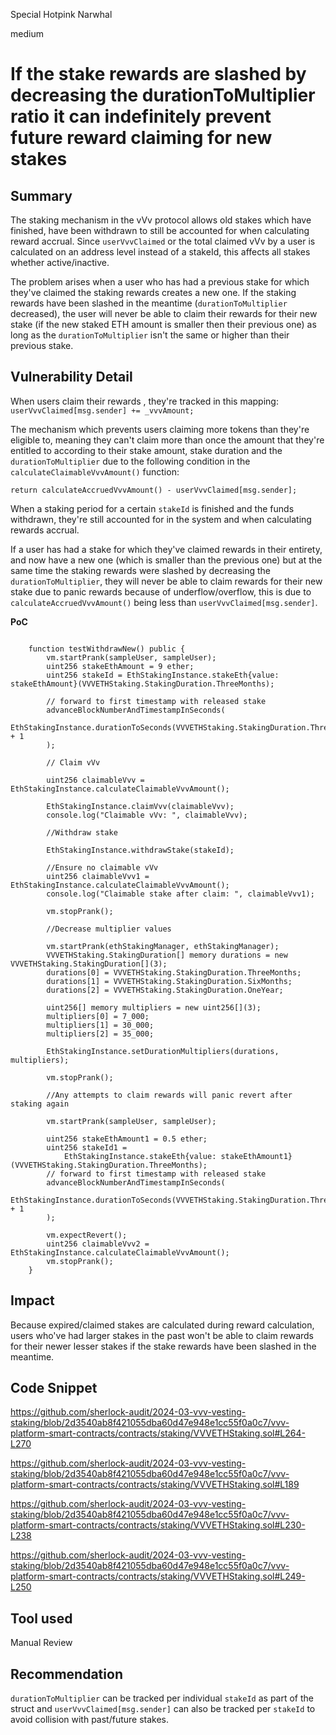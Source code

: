 Special Hotpink Narwhal

medium

# If the stake rewards are slashed by decreasing the durationToMultiplier ratio it can indefinitely prevent future reward claiming for new stakes

## Summary

The staking mechanism in the vVv protocol allows old stakes which have finished, have been withdrawn to still be accounted for when calculating reward accrual. Since `userVvvClaimed` or the total claimed vVv by a user is calculated on an address level instead of a stakeId, this affects all stakes whether active/inactive.

The problem arises when a user who has had a previous stake for which they've claimed the staking rewards creates a new one. If the staking rewards have been slashed in the meantime (`durationToMultiplier` decreased), the user will never be able to claim their rewards for their new stake (if the new staked ETH amount is smaller then their previous one) as long as the `durationToMultiplier` isn't the same or higher than their previous stake. 

## Vulnerability Detail

When users claim their rewards , they're tracked in this mapping:
`userVvvClaimed[msg.sender] += _vvvAmount;`

The mechanism which prevents users claiming more tokens than they're eligible to, meaning they can't claim more than once the amount that they're entitled to according to their stake amount, stake duration and the `durationToMultiplier` due to the following condition in the `calculateClaimableVvvAmount()` function:

`return calculateAccruedVvvAmount() - userVvvClaimed[msg.sender];`

When a staking period for a certain `stakeId` is finished and the funds withdrawn, they're still accounted for in the system and when calculating rewards accrual. 

If a user has had a stake for which they've claimed rewards in their entirety, and now have  a new one (which is smaller than the previous one) but at the same time the staking rewards were slashed by decreasing the `durationToMultiplier`, they will never be able to claim rewards for their new stake due to panic rewards because of underflow/overflow, this is due to `calculateAccruedVvvAmount()` being less than `userVvvClaimed[msg.sender]`.

**PoC**

```solidity

    function testWithdrawNew() public {
        vm.startPrank(sampleUser, sampleUser);
        uint256 stakeEthAmount = 9 ether;
        uint256 stakeId = EthStakingInstance.stakeEth{value: stakeEthAmount}(VVVETHStaking.StakingDuration.ThreeMonths);

        // forward to first timestamp with released stake
        advanceBlockNumberAndTimestampInSeconds(
            EthStakingInstance.durationToSeconds(VVVETHStaking.StakingDuration.ThreeMonths) + 1
        );

        // Claim vVv

        uint256 claimableVvv = EthStakingInstance.calculateClaimableVvvAmount();

        EthStakingInstance.claimVvv(claimableVvv);
        console.log("Claimable vVv: ", claimableVvv);

        //Withdraw stake

        EthStakingInstance.withdrawStake(stakeId);

        //Ensure no claimable vVv
        uint256 claimableVvv1 = EthStakingInstance.calculateClaimableVvvAmount();
        console.log("Claimable stake after claim: ", claimableVvv1);

        vm.stopPrank();

        //Decrease multiplier values

        vm.startPrank(ethStakingManager, ethStakingManager);
        VVVETHStaking.StakingDuration[] memory durations = new VVVETHStaking.StakingDuration[](3);
        durations[0] = VVVETHStaking.StakingDuration.ThreeMonths;
        durations[1] = VVVETHStaking.StakingDuration.SixMonths;
        durations[2] = VVVETHStaking.StakingDuration.OneYear;

        uint256[] memory multipliers = new uint256[](3);
        multipliers[0] = 7_000;
        multipliers[1] = 30_000;
        multipliers[2] = 35_000;

        EthStakingInstance.setDurationMultipliers(durations, multipliers);

        vm.stopPrank();

        //Any attempts to claim rewards will panic revert after staking again

        vm.startPrank(sampleUser, sampleUser);

        uint256 stakeEthAmount1 = 0.5 ether;
        uint256 stakeId1 =
            EthStakingInstance.stakeEth{value: stakeEthAmount1}(VVVETHStaking.StakingDuration.ThreeMonths);
        // forward to first timestamp with released stake
        advanceBlockNumberAndTimestampInSeconds(
            EthStakingInstance.durationToSeconds(VVVETHStaking.StakingDuration.ThreeMonths) + 1
        );

        vm.expectRevert();
        uint256 claimableVvv2 = EthStakingInstance.calculateClaimableVvvAmount();
        vm.stopPrank();
    }

```


## Impact

Because expired/claimed stakes are calculated during reward calculation, users who've had larger stakes in the past won't be able to claim rewards for their newer lesser stakes if the stake rewards have been slashed in the meantime. 

## Code Snippet

https://github.com/sherlock-audit/2024-03-vvv-vesting-staking/blob/2d3540ab8f421055dba60d47e948e1cc55f0a0c7/vvv-platform-smart-contracts/contracts/staking/VVVETHStaking.sol#L264-L270

https://github.com/sherlock-audit/2024-03-vvv-vesting-staking/blob/2d3540ab8f421055dba60d47e948e1cc55f0a0c7/vvv-platform-smart-contracts/contracts/staking/VVVETHStaking.sol#L189

https://github.com/sherlock-audit/2024-03-vvv-vesting-staking/blob/2d3540ab8f421055dba60d47e948e1cc55f0a0c7/vvv-platform-smart-contracts/contracts/staking/VVVETHStaking.sol#L230-L238

https://github.com/sherlock-audit/2024-03-vvv-vesting-staking/blob/2d3540ab8f421055dba60d47e948e1cc55f0a0c7/vvv-platform-smart-contracts/contracts/staking/VVVETHStaking.sol#L249-L250

## Tool used

Manual Review

## Recommendation

`durationToMultiplier` can be tracked per individual `stakeId` as part of the struct and `userVvvClaimed[msg.sender]` can also be tracked per `stakeId` to avoid collision with past/future stakes. 
